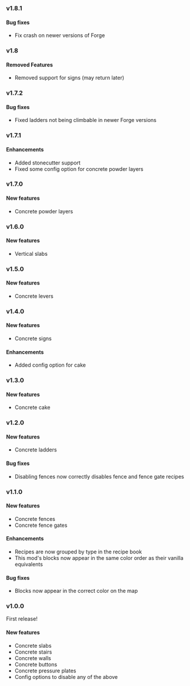### v1.8.1

#### Bug fixes
* Fix crash on newer versions of Forge

### v1.8

#### Removed Features
* Removed support for signs (may return later)

### v1.7.2

#### Bug fixes
* Fixed ladders not being climbable in newer Forge versions

### v1.7.1

#### Enhancements
* Added stonecutter support
* Fixed some config option for concrete powder layers

### v1.7.0

#### New features
* Concrete powder layers

### v1.6.0

#### New features
* Vertical slabs

### v1.5.0

#### New features
* Concrete levers

### v1.4.0

#### New features
* Concrete signs

#### Enhancements
* Added config option for cake

### v1.3.0

#### New features
* Concrete cake

### v1.2.0

#### New features
* Concrete ladders

#### Bug fixes
* Disabling fences now correctly disables fence and fence gate recipes

### v1.1.0

#### New features
* Concrete fences
* Concrete fence gates

#### Enhancements
* Recipes are now grouped by type in the recipe book
* This mod's blocks now appear in the same color order as their vanilla equivalents

#### Bug fixes
* Blocks now appear in the correct color on the map

### v1.0.0

First release!

#### New features
* Concrete slabs
* Concrete stairs
* Concrete walls
* Concrete buttons
* Concrete pressure plates
* Config options to disable any of the above